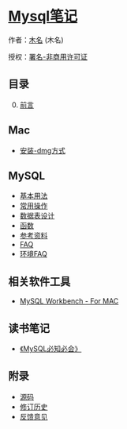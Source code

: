 # [Mysql笔记]()

作者：[木名](https://github.com/mumingv) (木名)

授权：<a rel="license" href="http://creativecommons.org/licenses/by-nc/4.0/">署名-非商用许可证</a>

## 目录

0. [前言](#README)


## Mac

- [安装-dmg方式](#docs/mac/install)


## MySQL

- [基本用法](#docs/mysql_basic_usage)
- [常用操作](#docs/mysql_common_op)
- [数据表设计](#docs/mysql_table_design)
- [函数](#docs/mysql_function)
- [参考资料](#docs/mysql_reference)
- [FAQ](#docs/mysql_faq)
- [环境FAQ](#docs/mysql_faq_env)


## 相关软件工具

- [MySQL Workbench - For MAC](#docs/tool/mysql_workbench)


## 读书笔记

- [《MySQL必知必会》](#docs/book/mysql_crash_course)


## 附录

- [源码](https://github.com/mumingv/gitreposity)
- [修订历史](https://github.com/mumingv/gitreposity/commits/master)
- [反馈意见](https://github.com/mumingv/gitreposity/issues)

